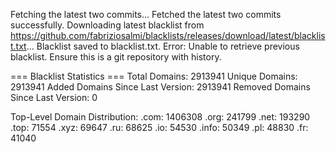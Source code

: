 Fetching the latest two commits...
Fetched the latest two commits successfully.
Downloading latest blacklist from https://github.com/fabriziosalmi/blacklists/releases/download/latest/blacklist.txt...
Blacklist saved to blacklist.txt.
Error: Unable to retrieve previous blacklist. Ensure this is a git repository with history.

=== Blacklist Statistics ===
Total Domains: 2913941
Unique Domains: 2913941
Added Domains Since Last Version: 2913941
Removed Domains Since Last Version: 0

Top-Level Domain Distribution:
  .com: 1406308
  .org: 241799
  .net: 193290
  .top: 71554
  .xyz: 69647
  .ru: 68625
  .io: 54530
  .info: 50349
  .pl: 48830
  .fr: 41040
